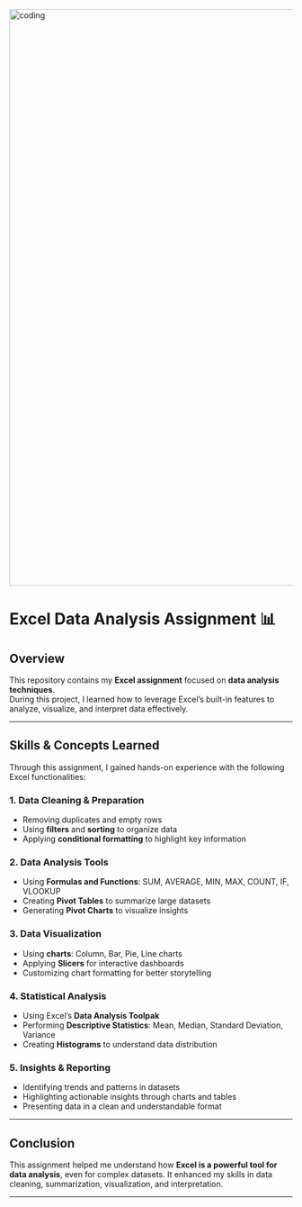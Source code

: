 <img align="center" alt="coding" img width="1536" height="1024" alt="image" src="https://github.com/user-attachments/assets/7dca6b60-37fb-460d-b0cc-689898db2e67" />

# Excel Data Analysis Assignment 📊

## Overview
This repository contains my **Excel assignment** focused on **data analysis techniques**.  
During this project, I learned how to leverage Excel’s built-in features to analyze, visualize, and interpret data effectively.

---

## Skills & Concepts Learned
Through this assignment, I gained hands-on experience with the following Excel functionalities:

### 1. **Data Cleaning & Preparation**
- Removing duplicates and empty rows  
- Using **filters** and **sorting** to organize data  
- Applying **conditional formatting** to highlight key information  

### 2. **Data Analysis Tools**
- Using **Formulas and Functions**: SUM, AVERAGE, MIN, MAX, COUNT, IF, VLOOKUP  
- Creating **Pivot Tables** to summarize large datasets  
- Generating **Pivot Charts** to visualize insights  

### 3. **Data Visualization**
- Using **charts**: Column, Bar, Pie, Line charts  
- Applying **Slicers** for interactive dashboards  
- Customizing chart formatting for better storytelling  

### 4. **Statistical Analysis**
- Using Excel’s **Data Analysis Toolpak**  
- Performing **Descriptive Statistics**: Mean, Median, Standard Deviation, Variance  
- Creating **Histograms** to understand data distribution  

### 5. **Insights & Reporting**
- Identifying trends and patterns in datasets  
- Highlighting actionable insights through charts and tables  
- Presenting data in a clean and understandable format  

---

## Conclusion
This assignment helped me understand how **Excel is a powerful tool for data analysis**, even for complex datasets. It enhanced my skills in data cleaning, summarization, visualization, and interpretation.  

---
